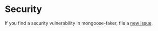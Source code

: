 # Security

If you find a security vulnerability in mongoose-faker, file a [new issue](https://github.com/lykmapipo/mongoose-faker/issues).

